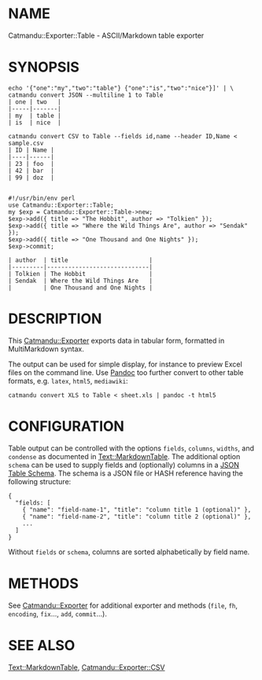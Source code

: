 # NAME

Catmandu::Exporter::Table - ASCII/Markdown table exporter

# SYNOPSIS

    echo '{"one":"my","two":"table"} {"one":"is","two":"nice"}]' | \ 
    catmandu convert JSON --multiline 1 to Table
    | one | two   |
    |-----|-------|
    | my  | table |
    | is  | nice  |

    catmandu convert CSV to Table --fields id,name --header ID,Name < sample.csv
    | ID | Name |
    |----|------|
    | 23 | foo  |
    | 42 | bar  |
    | 99 | doz  |


    #!/usr/bin/env perl
    use Catmandu::Exporter::Table;
    my $exp = Catmandu::Exporter::Table->new;
    $exp->add({ title => "The Hobbit", author => "Tolkien" });
    $exp->add({ title => "Where the Wild Things Are", author => "Sendak" });
    $exp->add({ title => "One Thousand and One Nights" });
    $exp->commit;

    | author  | title                       |
    |---------|-----------------------------|
    | Tolkien | The Hobbit                  |
    | Sendak  | Where the Wild Things Are   |
    |         | One Thousand and One Nights |

# DESCRIPTION

This [Catmandu::Exporter](https://metacpan.org/pod/Catmandu::Exporter) exports data in tabular form, formatted in
MultiMarkdown syntax.

The output can be used for simple display, for instance to preview Excel files
on the command line. Use [Pandoc](http://johnmacfarlane.net/pandoc/) too
further convert to other table formats, e.g. `latex`, `html5`, `mediawiki`:

    catmandu convert XLS to Table < sheet.xls | pandoc -t html5

# CONFIGURATION

Table output can be controlled with the options `fields`, `columns`,
`widths`, and `condense` as documented in [Text::MarkdownTable](https://metacpan.org/pod/Text::MarkdownTable). The
additional option `schema` can be used to supply fields and (optionally)
columns in a [JSON Table Schema](http://dataprotocols.org/json-table-schema/).
The schema is a JSON file or HASH reference having the following structure:

    {
      "fields: [
        { "name": "field-name-1", "title": "column title 1 (optional)" },
        { "name": "field-name-2", "title": "column title 2 (optional)" },
        ...
      ]
    }

Without `fields` or `schema`, columns are sorted alphabetically by field
name.

# METHODS

See [Catmandu::Exporter](https://metacpan.org/pod/Catmandu::Exporter) for additional exporter and methods (`file`, `fh`,
`encoding`, `fix`..., `add`, `commit`...).

# SEE ALSO

[Text::MarkdownTable](https://metacpan.org/pod/Text::MarkdownTable), 
[Catmandu::Exporter::CSV](https://metacpan.org/pod/Catmandu::Exporter::CSV)
